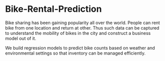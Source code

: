 # Bike-Rental-Prediction
Bike sharing has been gaining popularity all over the world. People can rent bike from one location and return at other. Thus such data can be captured to understand the mobility of bikes in the city and construct a business model out of it.

We build regression models to predict bike counts based on weather and environmental settings so that inventory can be managed efficiently.

